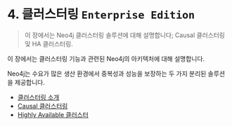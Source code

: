 # 4. 클러스터링 `Enterprise Edition`

> 이 장에서는 Neo4j 클러스터링 솔루션에 대해 설명합니다; Causal 클러스터링 및 HA 클러스터링.

이 장에서는 클러스터링 기능과 관련된 Neo4j의 아키텍처에 대해 설명합니다.

Neo4j는 수요가 많은 생산 환경에서 중복성과 성능을 보장하는 두 가지 분리된 솔루션을 제공합니다.

* [클러스터링 소개](./clustering/introduction-to-clustering.html)
* [Causal 클러스터링](https://neo4j.com/docs/operations-manual/3.3/clustering/causal-clustering/)
* [Highly Available 클러스터](https://neo4j.com/docs/operations-manual/3.3/clustering/high-availability/)



